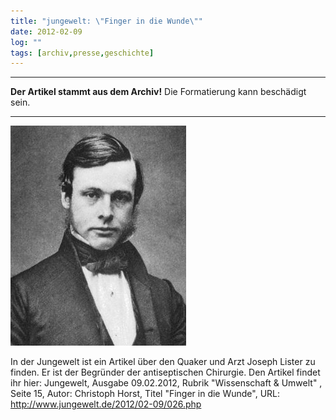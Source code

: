 ```yaml
---
title: "jungewelt: \"Finger in die Wunde\""
date: 2012-02-09
log: ""
tags: [archiv,presse,geschichte]
---
```

<hr><b>Der Artikel stammt aus dem Archiv!</b> Die Formatierung kann beschädigt sein.<hr>



[![Joseph_Lister_c1855.jpg](Joseph_Lister_c1855.jpg)](http://commons.wikimedia.org/wiki/File:Joseph_Lister_c1855.jpg)

In der Jungewelt ist ein Artikel &uuml;ber den Quaker und Arzt Joseph Lister zu finden. Er ist der  Begr&uuml;nder der antiseptischen Chirurgie. Den Artikel findet ihr hier: Jungewelt, Ausgabe 09.02.2012, Rubrik &quot;Wissenschaft &amp; Umwelt&quot; ,  Seite 15, Autor: Christoph Horst, Titel &quot;Finger in die Wunde&quot;, URL: http://www.jungewelt.de/2012/02-09/026.php
<!--break-->


